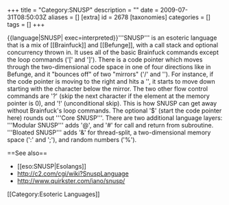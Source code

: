 +++
title = "Category:SNUSP"
description = ""
date = 2009-07-31T08:50:03Z
aliases = []
[extra]
id = 2678
[taxonomies]
categories = []
tags = []
+++

{{language|SNUSP|
exec=interpreted}}'''SNUSP''' is an esoteric language that is a mix of [[Brainfuck]] and [[Befunge]], with a call stack and optional concurrency thrown in. It uses all of the basic Brainfuck commands except the loop commands ('[' and ']'). There is a code pointer which moves through the two-dimensional code space in one of four directions like in Befunge, and it "bounces off" of two "mirrors" ('/' and '\'). For instance, if the code pointer is moving to the right and hits a '\', it starts to move down starting with the character below the mirror. The two other flow control commands are '?' (skip the next character if the element at the memory pointer is 0), and '!' (unconditional skip).  This is how SNUSP can get away without Brainfuck's loop commands. The optional '$' (start the code pointer here) rounds out '''Core SNUSP'''. There are two additional language layers: '''Modular SNUSP''' adds '@', and '#' for call and return from subroutine. '''Bloated SNUSP''' adds '&' for thread-split, a two-dimensional memory space (':' and ';'), and random numbers ('%').

==See also==
* [[eso:SNUSP|Esolangs]]
* http://c2.com/cgi/wiki?SnuspLanguage
* http://www.quirkster.com/iano/snusp/

[[Category:Esoteric Languages]]
